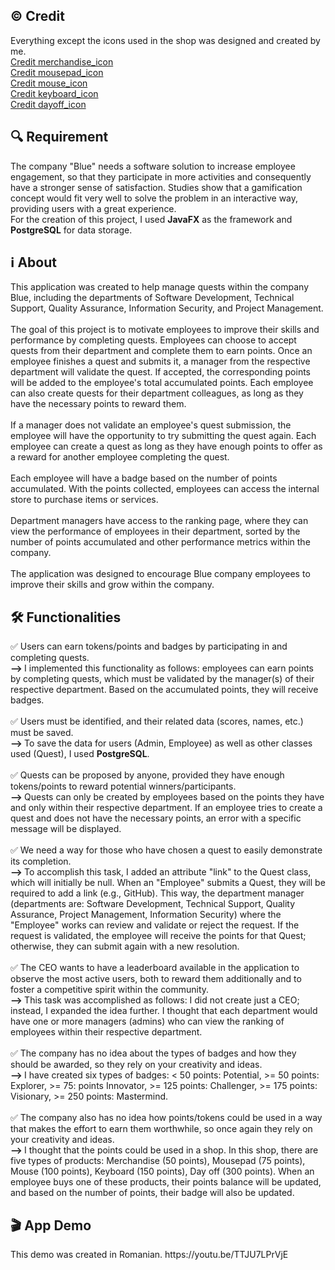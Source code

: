 <h2> © Credit </h2>
Everything except the icons used in the shop was designed and created by me.
<br>
<a href="https://www.flaticon.com/free-icon/merchandise_4047583?term=merchandise&page=1&position=1&origin=tag&related_id=4047583">Credit merchandise_icon</a>
<br>
<a href="https://www.vecteezy.com/png/1203943-mouse-pad-computer">Credit mousepad_icon</a>
<br>
<a href="https://www.flaticon.com/free-icon/mouse_10335248?term=mouse&page=1&position=15&origin=tag&related_id=10335248">Credit mouse_icon</a>
<br>
<a href="https://www.flaticon.com/free-icon/keyboard_2263611?term=keyboard&page=1&position=1&origin=tag&related_id=2263611">Credit keyboard_icon</a>
<br>
<a href="https://www.flaticon.com/free-icon/day-off_7174337?term=day+off&page=1&position=1&origin=search&related_id=7174337">Credit dayoff_icon</a>

<h2> 🔍 Requirement </h2>
The company "Blue" needs a software solution to increase employee engagement, so that they participate in more activities and consequently have a stronger sense of satisfaction. Studies show that a gamification concept would fit very well to solve the problem in an interactive way, providing users with a great experience.
<br>
For the creation of this project, I used <strong>JavaFX</strong> as the framework and <strong>PostgreSQL</strong> for data storage.
<br>

<h2> ℹ️ About </h2>
This application was created to help manage quests within the company Blue, including the departments of Software Development, Technical Support, Quality Assurance, Information Security, and Project Management.
<br>
<br>
The goal of this project is to motivate employees to improve their skills and performance by completing quests. Employees can choose to accept quests from their department and complete them to earn points. Once an employee finishes a quest and submits it, a manager from the respective department will validate the quest. If accepted, the corresponding points will be added to the employee's total accumulated points. Each employee can also create quests for their department colleagues, as long as they have the necessary points to reward them.
<br>
<br>
If a manager does not validate an employee's quest submission, the employee will have the opportunity to try submitting the quest again. Each employee can create a quest as long as they have enough points to offer as a reward for another employee completing the quest.
<br>
<br>
Each employee will have a badge based on the number of points accumulated. With the points collected, employees can access the internal store to purchase items or services.
<br>
<br>
Department managers have access to the ranking page, where they can view the performance of employees in their department, sorted by the number of points accumulated and other performance metrics within the company.
<br>
<br>
The application was designed to encourage Blue company employees to improve their skills and grow within the company.
<br>

<h2> 🛠️ Functionalities </h2>
✅ Users can earn tokens/points and badges by participating in and completing quests.
<br>
<strong> --> </strong> I implemented this functionality as follows: employees can earn points by completing quests, which must be validated by the manager(s) of their respective department. Based on the accumulated points, they will receive badges.
<br>
<br>
✅ Users must be identified, and their related data (scores, names, etc.) must be saved. 
<br>
<strong> --> </strong> To save the data for users (Admin, Employee) as well as other classes used (Quest), I used <strong>PostgreSQL</strong>.
<br>
<br>
✅ Quests can be proposed by anyone, provided they have enough tokens/points to reward potential winners/participants.
<br>
<strong> --> </strong> Quests can only be created by employees based on the points they have and only within their respective department. If an employee tries to create a quest and does not have the necessary points, an error with a specific message will be displayed.
<br>
<br>
✅ We need a way for those who have chosen a quest to easily demonstrate its completion. 
<br>
<strong> --> </strong> To accomplish this task, I added an attribute "link" to the Quest class, which will initially be null. When an "Employee" submits a Quest, they will be required to add a link (e.g., GitHub). This way, the department manager (departments are: Software Development, Technical Support, Quality Assurance, Project Management, Information Security) where the "Employee" works can review and validate or reject the request. If the request is validated, the employee will receive the points for that Quest; otherwise, they can submit again with a new resolution.
<br>
<br>
✅ The CEO wants to have a leaderboard available in the application to observe the most active users, both to reward them additionally and to foster a competitive spirit within the community. 
<br>
<strong> --> </strong> This task was accomplished as follows: I did not create just a CEO; instead, I expanded the idea further. I thought that each department would have one or more managers (admins) who can view the ranking of employees within their respective department.
<br>
<br>
✅ The company has no idea about the types of badges and how they should be awarded, so they rely on your creativity and ideas.
<br>
<strong> --> </strong> I have created six types of badges: < 50 points: Potential, >= 50 points: Explorer, >= 75: points Innovator, >= 125 points: Challenger, >= 175 points: Visionary, >= 250 points: Mastermind.
<br>
<br>
✅ The company also has no idea how points/tokens could be used in a way that makes the effort to earn them worthwhile, so once again they rely on your creativity and ideas. 
<br>
<strong> --> </strong> I thought that the points could be used in a shop. In this shop, there are five types of products: Merchandise (50 points), Mousepad (75 points), Mouse (100 points), Keyboard (150 points), Day off (300 points). When an employee buys one of these products, their points balance will be updated, and based on the number of points, their badge will also be updated.
<br>

<h2>🎬 App Demo</h2>
This demo was created in Romanian.
https://youtu.be/TTJU7LPrVjE
